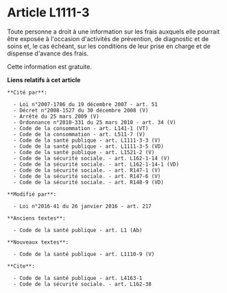 # Article L1111-3

Toute personne a droit à une information sur les frais auxquels elle pourrait être exposée à l'occasion d'activités de
prévention, de diagnostic et de soins et, le cas échéant, sur les conditions de leur prise en charge et de dispense d'avance
des frais. 

Cette information est gratuite.

**Liens relatifs à cet article**

	**Cité par**:

	  - Loi n°2007-1786 du 19 décembre 2007 - art. 51
	  - Décret n°2008-1527 du 30 décembre 2008 (V)
	  - Arrêté du 25 mars 2009 (V)
	  - Ordonnance n°2010-331 du 25 mars 2010 - art. 34 (V)
	  - Code de la consommation - art. L141-1 (VT)
	  - Code de la consommation - art. L511-7 (V)
	  - Code de la santé publique - art. L1111-3-3 (V)
	  - Code de la santé publique - art. L1111-3-5 (VD)
	  - Code de la santé publique - art. L1521-2 (V)
	  - Code de la sécurité sociale. - art. L162-1-14 (V)
	  - Code de la sécurité sociale. - art. L162-1-14-1 (VD)
	  - Code de la sécurité sociale. - art. R147-1 (V)
	  - Code de la sécurité sociale. - art. R147-6 (V)
	  - Code de la sécurité sociale. - art. R148-9 (VD)

	**Modifié par**:

	  - Loi n°2016-41 du 26 janvier 2016 - art. 217

	**Anciens textes**:

	  - Code de la santé publique - art. L1 (Ab)

	**Nouveaux textes**:

	  - Code de la santé publique - art. L1110-9 (V)

	**Cite**:

	  - Code de la santé publique - art. L4163-1
	  - Code de la sécurité sociale. - art. L162-38
